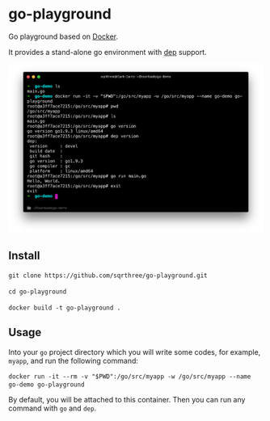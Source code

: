 # go-playground

Go playground based on [Docker](https://docs.docker.com/install/).

It provides a stand-alone go environment with [dep](https://github.com/golang/dep) support.

![ScreenShot](screenshots/example.png)

## Install

```
git clone https://github.com/sqrthree/go-playground.git

cd go-playground

docker build -t go-playground .
```

## Usage

Into your `go` project directory which you will write some codes, for example, `myapp`, and run the following command:

```
docker run -it --rm -v "$PWD":/go/src/myapp -w /go/src/myapp --name go-demo go-playground
```

By default, you will be attached to this container. Then you can run any command with `go` and `dep`.
